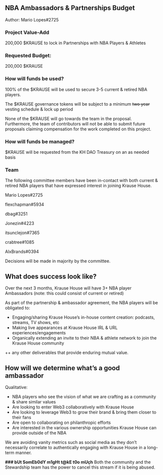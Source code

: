 ## NBA Ambassadors & Partnerships Budget

Author: Mario Lopes#2725

### Project Value-Add

200,000 $KRAUSE to lock in Partnerships with NBA Players & Athletes

### Requested Budget:

200,000 $KRAUSE

### How will funds be used?

100% of the $KRAUSE will be used to secure 3-5 current & retired NBA players. 

The $KRAUSE governance tokens will be subject to a minimum ~~two year~~ vesting schedule & lock up period

None of the $KRAUSE will go towards the team in the proposal. Furthermore, the team of contributors will not be able to submit future proposals claiming compensation for the work completed on this project.

### How will funds be managed?

$KRAUSE will be requested from the KH DAO Treasury on an as needed basis

### Team

The following committee members have been in-contact with both current & retired NBA players that have expressed interest in joining Krause House.

Mario Lopes#2725

flexchapman#5934

dbag#3251

Jonezin#4223

itsunclejon#7365

crabtree#1085

AlxBrands#0394

Decisions will be made in majority by the committee.

## What does success look like?

Over the next 3 months, Krause House will have 3+ NBA player Ambassadors (note: this could consist of current or retired)

As part of the partnership & ambassador agreement, the NBA players will be obligated to:

- Engaging/sharing Krause House’s in-house content creation: podcasts, streams, TV shows, etc
- Making live appearances at Krause House IRL & URL experiences/engagements
- Organically extending an invite to their NBA & athlete network to join the Krause House community

++ any other deliverables that provide enduring mutual value.

## How will we determine what’s a good ambassador

Qualitative: 

- NBA players who see the vision of what we are crafting as a community & share similar values
- Are looking to enter Web3 collaboratively with Krause House
- Are looking to leverage Web3 to grow their brand & bring them closer to their fans
- Are open to collaborating on philanthropic efforts
- Are interested in the various ownership opportunities Krause House can provide outside of the NBA

We are avoiding vanity metrics such as social media as they don’t necessarily correlate to authentically engaging with Krause House in a long-term manner.

**### bUt SomEb0dY m1gHt t@kE t0o mUçh**
Both the community and the Stewardship team has the power to cancel this stream if it is being abused.